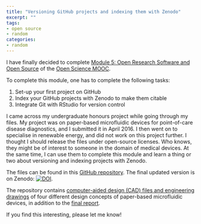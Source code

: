 ```yaml
---
title: "Versioning GitHub projects and indexing them with Zenodo"
excerpt: ""
tags:
- open source
- random
categories:
- random
---
```


I have finally decided to complete [Module 5: Open Research Software and Open Source](https://eliademy.com/catalog/catalog/product/view/sku/02d7338a7e) of the [Open Science MOOC](https://opensciencemooc.eu/).

To complete this module, one has to complete the following tasks:

1. Set-up your first project on GitHub
2. Index your GitHub projects with Zenodo to make them citable
3. Integrate Git with RStudio for version control

I came across my undergraduate honours project while going through my files. My project was on paper-based microfluidic devices for point-of-care disease diagnostics, and I submitted it in April 2016. I then went on to specialise in renewable energy, and did not work on this project further. I thought I should release the files under open-source licenses. Who knows, they might be of interest to someone in the domain of medical devices. At the same time, I can use them to complete this module and learn a thing or two about versioning and indexing projects with Zenodo.

The files can be found in this [GitHub repository](https://github.com/nmstreethran/paper-based-microfluidics). The final updated version is on Zenodo: [![DOI](https://zenodo.org/badge/DOI/10.5281/zenodo.2671872.svg)](https://doi.org/10.5281/zenodo.2671872).

The repository contains [computer-aided design (CAD) files and engineering drawings](https://github.com/nmstreethran/paper-based-microfluidics/blob/master/CAD_files) of four different design concepts of paper-based microfluidic devices, in addition to the [final report](https://github.com/nmstreethran/paper-based-microfluidics/blob/master/final_report.pdf).

If you find this interesting, please let me know!


